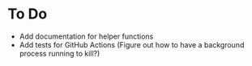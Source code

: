 # To Do

- Add documentation for helper functions
- Add tests for GitHub Actions (Figure out how to have a background process running to kill?)
